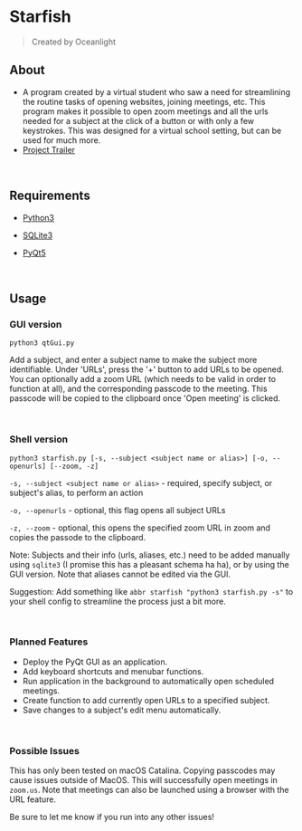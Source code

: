 # Starfish
> Created by Oceanlight


## About
- A program created by a virtual student who saw a need for streamlining the routine tasks of opening websites, joining meetings, etc. This program makes it possible to open zoom meetings and all the urls needed for a subject at the click of a button or with only a few keystrokes. This was designed for a virtual school setting, but can be used for much more.
- [Project Trailer](https://www.youtube.com/watch?v=zphy5IjFjyM)

<br />

## Requirements

- [Python3](https://www.python.org/downloads/)

- [SQLite3](https://www.sqlite.org/download.html)

- [PyQt5](https://pypi.org/project/PyQt5/)

<br />

## Usage

### GUI version

`python3 qtGui.py`

Add a subject, and enter a subject name to make the subject more identifiable. Under 'URLs', press the '+' button to add URLs to be opened. You can optionally add a zoom URL (which needs to be valid in order to function at all), and the corresponding passcode to the meeting. This passcode will be copied to the clipboard once 'Open meeting' is clicked.

<br />

### Shell version

`python3 starfish.py [-s, --subject <subject name or alias>] [-o, --openurls] [--zoom, -z]`

`-s, --subject <subject name or alias>` - required, specify subject, or subject's alias, to perform an action

`-o, --openurls` - optional, this flag opens all subject URLs

`-z, --zoom` - optional, this opens the specified zoom URL in zoom and copies the passode to the clipboard.

Note: Subjects and their info (urls, aliases, etc.) need to be added manually using `sqlite3` (I promise this has a pleasant schema ha ha), or by using the GUI version. Note that aliases cannot be edited via the GUI.

Suggestion: Add something like `abbr starfish "python3 starfish.py -s"` to your shell config to streamline the process just a bit more.

<br />

### Planned Features
- Deploy the PyQt GUI as an application.
- Add keyboard shortcuts and menubar functions.
- Run application in the background to automatically open scheduled meetings.
- Create function to add currently open URLs to a specified subject.
- Save changes to a subject's edit menu automatically.

<br />

### Possible Issues
This has only been tested on macOS Catalina. Copying passcodes may cause issues outside of MacOS. This will successfully open meetings in `zoom.us`. Note that meetings can also be launched using a browser with the URL feature.

Be sure to let me know if you run into any other issues!
